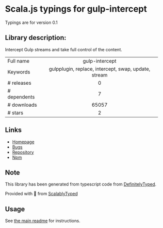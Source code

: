 
# Scala.js typings for gulp-intercept

Typings are for version 0.1

## Library description:
Intercept Gulp streams and take full control of the content.

|                    |                 |
| ------------------ | :-------------: |
| Full name          | gulp-intercept |
| Keywords           | gulpplugin, replace, intercept, swap, update, stream |
| # releases         | 0 |
| # dependents       | 7 |
| # downloads        | 65057 |
| # stars            | 2 |

## Links
- [Homepage](https://github.com/khilnani/gulp-intercept#readme)
- [Bugs](https://github.com/khilnani/gulp-intercept/issues)
- [Repository](https://github.com/khilnani/gulp-intercept)
- [Npm](https://www.npmjs.com/package/gulp-intercept)
    


## Note
This library has been generated from typescript code from [DefinitelyTyped](https://definitelytyped.org).

Provided with :purple_heart: from [ScalablyTyped](https://github.com/oyvindberg/ScalablyTyped)

## Usage
See [the main readme](../../readme.md) for instructions.


